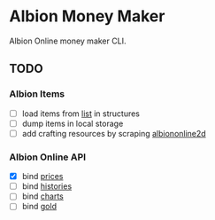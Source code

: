 # Albion Money Maker

Albion Online money maker CLI.

## TODO

### Albion Items

- [ ] load items from [list](https://raw.githubusercontent.com/broderickhyman/ao-bin-dumps/master/formatted/items.json) in structures
- [ ] dump items in local storage
- [ ] add crafting resources by scraping [albiononline2d](https://www.albiononline2d.com/en/item/id/T4_BAG/craftingrequirements)

### Albion Online API

- [x] bind [prices](https://www.albion-online-data.com/api/v2/stats/prices/T4_BAG,T5_BAG?locations=Caerleon,Bridgewatch&qualities=2)
- [ ] bind [histories](https://www.albion-online-data.com/api/v2/stats/history/T4_BAG?time-scale=24)
- [ ] bind [charts](https://www.albion-online-data.com/api/v2/stats/charts/T4_BAG?date=2-5-2020&locations=Caerleon&qualities=2&time-scale=6)
- [ ] bind [gold](https://www.albion-online-data.com/api/v2/stats/gold?date=2-5-2020&count=2)
